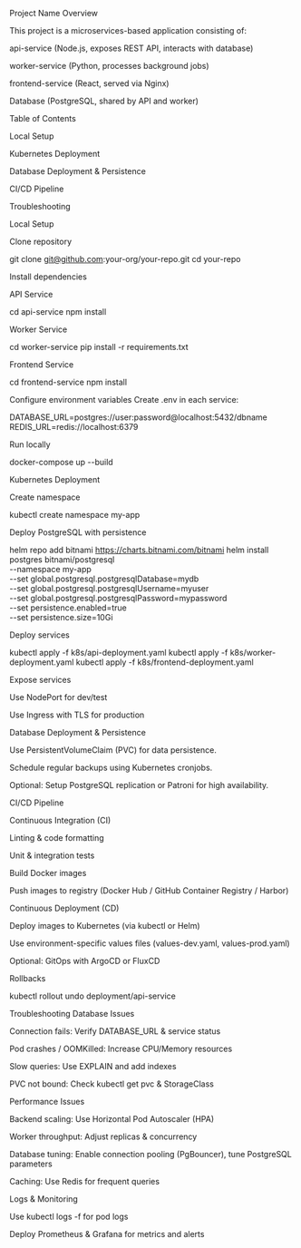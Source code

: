 Project Name
Overview

This project is a microservices-based application consisting of:

api-service (Node.js, exposes REST API, interacts with database)

worker-service (Python, processes background jobs)

frontend-service (React, served via Nginx)

Database (PostgreSQL, shared by API and worker)

Table of Contents

Local Setup

Kubernetes Deployment

Database Deployment & Persistence

CI/CD Pipeline

Troubleshooting

Local Setup

Clone repository

git clone git@github.com:your-org/your-repo.git
cd your-repo


Install dependencies

API Service

cd api-service
npm install


Worker Service

cd worker-service
pip install -r requirements.txt


Frontend Service

cd frontend-service
npm install


Configure environment variables
Create .env in each service:

DATABASE_URL=postgres://user:password@localhost:5432/dbname
REDIS_URL=redis://localhost:6379


Run locally

docker-compose up --build

Kubernetes Deployment

Create namespace

kubectl create namespace my-app


Deploy PostgreSQL with persistence

helm repo add bitnami https://charts.bitnami.com/bitnami
helm install postgres bitnami/postgresql \
  --namespace my-app \
  --set global.postgresql.postgresqlDatabase=mydb \
  --set global.postgresql.postgresqlUsername=myuser \
  --set global.postgresql.postgresqlPassword=mypassword \
  --set persistence.enabled=true \
  --set persistence.size=10Gi


Deploy services

kubectl apply -f k8s/api-deployment.yaml
kubectl apply -f k8s/worker-deployment.yaml
kubectl apply -f k8s/frontend-deployment.yaml


Expose services

Use NodePort for dev/test

Use Ingress with TLS for production

Database Deployment & Persistence

Use PersistentVolumeClaim (PVC) for data persistence.

Schedule regular backups using Kubernetes cronjobs.

Optional: Setup PostgreSQL replication or Patroni for high availability.

CI/CD Pipeline

Continuous Integration (CI)

Linting & code formatting

Unit & integration tests

Build Docker images

Push images to registry (Docker Hub / GitHub Container Registry / Harbor)

Continuous Deployment (CD)

Deploy images to Kubernetes (via kubectl or Helm)

Use environment-specific values files (values-dev.yaml, values-prod.yaml)

Optional: GitOps with ArgoCD or FluxCD

Rollbacks

kubectl rollout undo deployment/api-service

Troubleshooting
Database Issues

Connection fails: Verify DATABASE_URL & service status

Pod crashes / OOMKilled: Increase CPU/Memory resources

Slow queries: Use EXPLAIN and add indexes

PVC not bound: Check kubectl get pvc & StorageClass

Performance Issues

Backend scaling: Use Horizontal Pod Autoscaler (HPA)

Worker throughput: Adjust replicas & concurrency

Database tuning: Enable connection pooling (PgBouncer), tune PostgreSQL parameters

Caching: Use Redis for frequent queries

Logs & Monitoring

Use kubectl logs -f <pod> for pod logs

Deploy Prometheus & Grafana for metrics and alerts